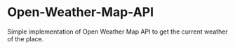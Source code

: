 # Open-Weather-Map-API
Simple implementation of Open Weather Map API to get the current weather of the place.
